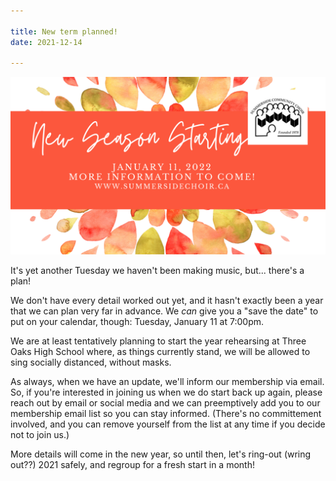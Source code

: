 ```yaml
---

title: New term planned!
date: 2021-12-14

---
```

![New Season Starting banner - January 11, 2022](../images/newseasonstarting.png "New Season Starting!")

It's yet another Tuesday we haven't been making music, but... there's a plan!

We don't have every detail worked out yet, and it hasn't exactly been a year that we can plan very far in advance. We *can* give you a "save the date" to put on your calendar, though: Tuesday, January 11 at 7:00pm.

We are at least tentatively planning to start the year rehearsing at Three Oaks High School where, as things currently stand, we will be allowed to sing socially distanced, without masks.

As always, when we have an update, we'll inform our membership via email. So, if you're interested in joining us when we do start back up again, please reach out by email or social media and we can preemptively add you to our membership email list so you can stay informed. (There's no committement involved, and you can remove yourself from the list at any time if you decide not to join us.)

More details will come in the new year, so until then, let's ring-out (wring out??) 2021 safely, and regroup for a fresh start in a month!
